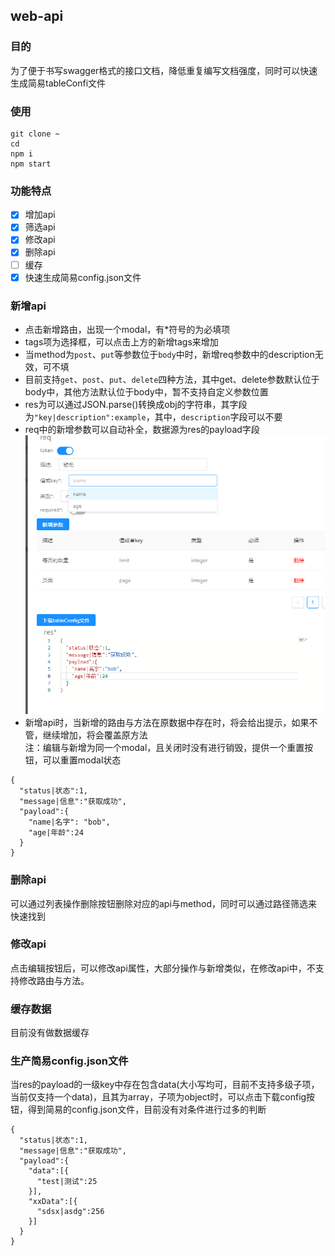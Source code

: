 ## web-api

### 目的
为了便于书写swagger格式的接口文档，降低重复编写文档强度，同时可以快速生成简易tableConfi文件

### 使用
```
git clone ~
cd 
npm i
npm start 
```


### 功能特点
- [x] 增加api
- [x] 筛选api
- [x] 修改api
- [x] 删除api
- [ ] 缓存
- [x] 快速生成简易config.json文件

### 新增api
- 点击新增路由，出现一个modal，有*符号的为必填项
- tags项为选择框，可以点击上方的新增tags来增加
- 当method为`post`、`put`等参数位于`body`中时，新增req参数中的description无效，可不填  
- 目前支持`get`、`post`、`put`、`delete`四种方法，其中get、delete参数默认位于body中，其他方法默认位于body中，暂不支持自定义参数位置
- res为可以通过JSON.parse()转换成obj的字符串，其字段为`"key|description":example`，其中，`description`字段可以不要 
- req中的新增参数可以自动补全，数据源为res的payload字段
![](./img/select.png)
- 新增api时，当新增的路由与方法在原数据中存在时，将会给出提示，如果不管，继续增加，将会覆盖原方法   
注：编辑与新增为同一个modal，且关闭时没有进行销毁，提供一个重置按钮，可以重置modal状态
```
{                                      
  "status|状态":1,                     
  "message|信息":"获取成功",
  "payload":{
    "name|名字": "bob",
    "age|年龄":24
  }
}
```

### 删除api
可以通过列表操作删除按钮删除对应的api与method，同时可以通过路径筛选来快速找到

### 修改api
点击编辑按钮后，可以修改api属性，大部分操作与新增类似，在修改api中，不支持修改路由与方法。  


### 缓存数据
目前没有做数据缓存

### 生产简易config.json文件
当res的payload的一级key中存在包含data(大小写均可，目前不支持多级子项，当前仅支持一个data)，且其为array，子项为object时，可以点击下载config按钮，得到简易的config.json文件，目前没有对条件进行过多的判断
```
{                                      
  "status|状态":1,                     
  "message|信息":"获取成功",
  "payload":{
    "data":[{
      "test|测试":25
    }],
    "xxData":[{
      "sdsx|asdg":256
    }]
  }
}
```

